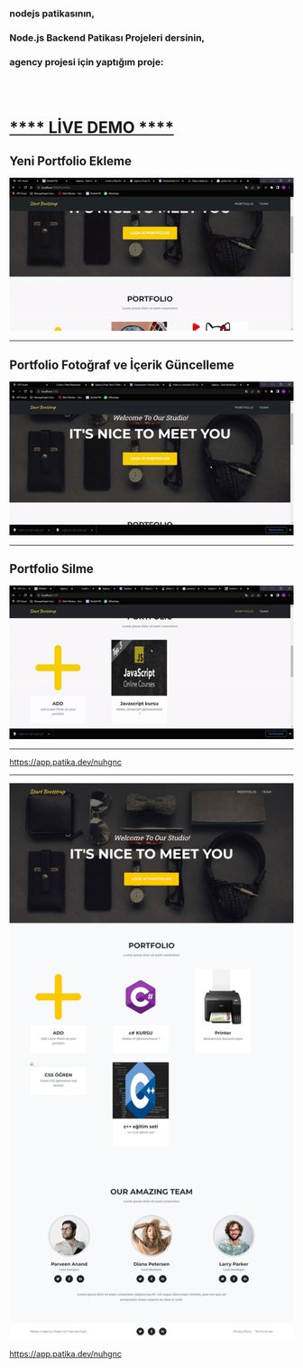 ### nodejs patikasının, 
### Node.js Backend Patikası Projeleri dersinin, 
### agency projesi için yaptığım proje:

<br><br>

 <a href="https://agency-nuh.herokuapp.com/"><h1>**** LİVE DEMO ****</h1> </a>


## Yeni Portfolio Ekleme
![addPhoto](./public/create.gif)


----------

## Portfolio Fotoğraf ve İçerik Güncelleme
![updatePhoto](./public/update.gif)

----------

## Portfolio Silme
![DeletePhoto](./public/sil.gif)

----------

https://app.patika.dev/nuhgnc

----------

![fullSite](./public/screen.jpeg)

https://app.patika.dev/nuhgnc
